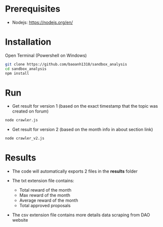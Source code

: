 # Prerequisites

- Nodejs: https://nodejs.org/en/

# Installation

Open Terminal (Powershell on Windows)

```bash
git clone https://github.com/baoanh1310/sandbox_analysis
cd sandbox_analysis
npm install
```

# Run

- Get result for version 1 (based on the exact timestamp that the topic was created on forum)
```bash
node crawler.js
```

- Get result for version 2 (based on the month info in about section link)
```bash
node crawler_v2.js
```

# Results

- The code will automatically exports 2 files in the **results** folder

- The txt extension file contains: 
  + Total reward of the month
  + Max reward of the month
  + Average reward of the month
  + Total approved proposals

- The csv extension file contains more details data scraping from DAO website

